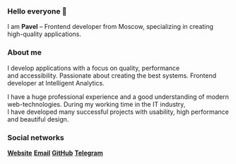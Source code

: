 ### Hello everyone 👋

I am  **Pavel** – Frontend developer from Moscow, specializing in creating high-quality applications. 

### About me

I develop applications with&nbsp;a&nbsp;focus on&nbsp;quality, performance and&nbsp;accessibility. Passionate about creating the&nbsp;best systems. Frontend developer at&nbsp;Intelligent Analytics.

I have a&nbsp;huge professional experience
and a&nbsp;good understanding of&nbsp;modern web-technologies. During
my&nbsp;working time in&nbsp;the&nbsp;IT industry,
I&nbsp;have&nbsp;developed many successful projects with&nbsp;usability,
high performance and&nbsp;beautiful design.
        
### Social networks
**[Website](https://dvoryaninov.tech)** **[Email](mailto:12072000@mail.ru)** **[GitHub](https://github.com/PaviliuS)** **[Telegram](https://t.me/pavel_dvoryaninov)**

